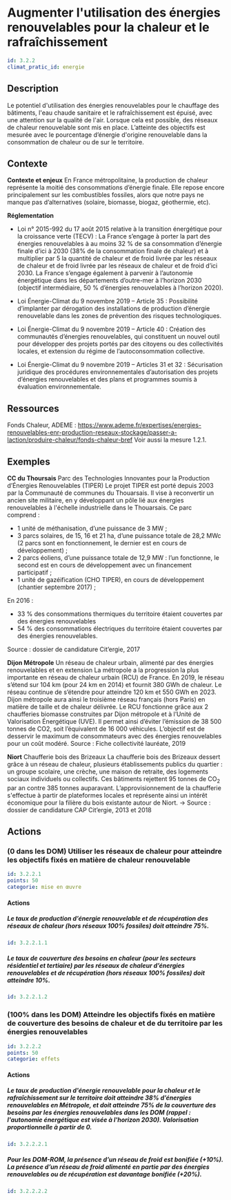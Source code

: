 # Augmenter l'utilisation des énergies renouvelables pour la chaleur et le rafraîchissement
```yaml
id: 3.2.2
climat_pratic_id: energie
```
## Description
Le potentiel d'utilisation des énergies renouvelables pour le chauffage des bâtiments, l'eau chaude sanitaire et le rafraîchissement est épuisé, avec une attention sur la qualité de l'air. Lorsque cela est possible, des réseaux de chaleur renouvelable sont mis en place. L’atteinte des objectifs est mesurée avec le pourcentage d’énergie d'origine renouvelable dans la consommation de chaleur ou de  sur le territoire.

## Contexte
**Contexte et enjeux**
En France métropolitaine, la production de chaleur représente la moitié des consommations d’énergie finale. Elle repose encore principalement sur les combustibles fossiles, alors que notre pays ne manque pas d’alternatives (solaire, biomasse, biogaz, géothermie, etc).

**Réglementation**
- Loi n° 2015-992 du 17 août 2015 relative à la transition énergétique pour la croissance verte (TECV) : La France s’engage à porter la part des énergies renouvelables à au moins 32 % de sa consommation d’énergie finale d’ici à 2030 (38% de la consommation finale de chaleur) et à multiplier par 5 la quantité de chaleur et de froid livrée par les réseaux de chaleur et de froid livrée par les réseaux de chaleur et de froid d’ici 2030. La France s’engage également à parvenir à l’autonomie énergétique dans les départements d’outre-mer à l’horizon 2030 (objectif intermédiaire, 50 % d’énergies renouvelables à l’horizon 2020).

- Loi Énergie-Climat du 9 novembre 2019 – Article 35 : Possibilité d’implanter par dérogation des installations de production d’énergie renouvelable dans les zones de prévention des risques technologiques.
- Loi Énergie-Climat du 9 novembre 2019 – Article 40 : Création des communautés d’énergies renouvelables, qui constituent un nouvel outil pour développer des projets portés par des citoyens ou des collectivités locales, et extension du régime de l’autoconsommation collective.
- Loi Énergie-Climat du 9 novembre 2019 – Articles 31 et 32 : Sécurisation juridique des procédures environnementales d’autorisation des projets d’énergies renouvelables et des plans et programmes soumis à évaluation environnementale.

## Ressources
Fonds Chaleur, ADEME :
<a href="https://www.ademe.fr/expertises/energies-renouvelables-enr-production-reseaux-stockage/passer-a-laction/produire-chaleur/fonds-chaleur-bref">https://www.ademe.fr/expertises/energies-renouvelables-enr-production-reseaux-stockage/passer-a-laction/produire-chaleur/fonds-chaleur-bref</a>
Voir aussi la mesure 1.2.1.

## Exemples
**CC du Thoursais**
Parc des Technologies Innovantes pour la Production d’Énergies Renouvelables (TIPER)
Le projet TIPER est porté depuis 2003 par la Communauté de communes du Thouarsais. Il vise à reconvertir un ancien site militaire, en y développant un pôle lié aux énergies renouvelables à l'échelle industrielle dans le Thouarsais. Ce parc comprend :

- 1 unité de méthanisation, d’une puissance de 3 MW ;
- 3 parcs solaires, de 15, 16 et 21 ha, d’une puissance totale de 28,2 MWc (2 parcs sont en fonctionnement, le dernier est en cours de développement) ;
- 2 parcs éoliens, d’une puissance totale de 12,9 MW : l’un fonctionne, le second est en cours de développement avec un financement participatif ;
- 1 unité de gazéification (CHO TIPER), en cours de développement (chantier septembre 2017) ;

En 2016 :

- 33 % des consommations thermiques du territoire étaient couvertes par des énergies renouvelables
- 54 % des consommations électriques du territoire étaient couvertes par des énergies renouvelables.

Source : dossier de candidature Cit’ergie, 2017


**Dijon Métropole**
Un réseau de chaleur urbain, alimenté par des énergies renouvelables et en extension
La métropole a la progression la plus importante en réseau de chaleur urbain (RCU) de France. En 2019, le réseau s’étend sur 104 km (pour 24 km en 2014) et fournit 380 GWh de chaleur. Le réseau continue de s’étendre pour atteindre 120 km et 550 GWh en 2023. Dijon métropole aura ainsi le troisième réseau français (hors Paris) en matière de taille et de chaleur délivrée. Le RCU fonctionne grâce aux 2 chaufferies biomasse construites par Dijon métropole et à l’Unité de Valorisation Énergétique (UVE). Il permet ainsi d’éviter l’émission de 38 500 tonnes de CO2, soit l’équivalent de 16 000 véhicules. L’objectif est de desservir le maximum de consommateurs avec des énergies renouvelables pour un coût modéré.
Source : Fiche collectivité lauréate, 2019


**Niort**
Chaufferie bois des Brizeaux
La chaufferie bois des Brizeaux dessert grâce à un réseau de chaleur, plusieurs établissements publics du quartier : un groupe scolaire, une crèche, une maison de retraite, des logements sociaux individuels ou collectifs. Ces bâtiments rejettent 95 tonnes de CO<sub>2</sub> par an contre 385 tonnes auparavant. L’approvisionnement de la chaufferie s'effectue à partir de plateformes locales et représente ainsi un intérêt économique pour la filière du bois existante autour de Niort.
→ Source : dossier de candidature CAP Cit’ergie, 2013 et 2018


## Actions
### (0 dans les DOM) Utiliser les réseaux de chaleur pour atteindre les objectifs fixés en matière de chaleur renouvelable
```yaml
id: 3.2.2.1
points: 50
categorie: mise en œuvre
```
#### Actions
##### Le taux de production d’énergie renouvelable et de récupération des réseaux de chaleur (hors réseaux 100% fossiles) doit atteindre 75%.
```yaml
id: 3.2.2.1.1
```

##### Le taux de couverture des besoins en chaleur (pour les secteurs résidentiel et tertiaire) par les réseaux de chaleur d’énergies renouvelables et de récupération (hors réseaux 100% fossiles) doit atteindre 10%.
```yaml
id: 3.2.2.1.2
```


### (100% dans les DOM) Atteindre les objectifs fixés en matière de couverture des besoins de chaleur et de  du territoire par les énergies renouvelables
```yaml
id: 3.2.2.2
points: 50
categorie: effets
```
#### Actions
##### Le taux de production d'énergie renouvelable pour la chaleur et le rafraîchissement sur le territoire doit atteindre 38% d’énergies renouvelables en Métropole, et doit atteindre 75% de la couverture des besoins par les énergies renouvelables dans les DOM (rappel : l'autonomie énergétique est visée à l'horizon 2030). Valorisation proportionnelle à partir de 0.
```yaml
id: 3.2.2.2.1
```

##### Pour les DOM-ROM, la présence d’un réseau de froid est bonifiée (+10%). La présence d’un réseau de froid alimenté en partie par des énergies renouvelables ou de récupération est davantage bonifiée (+20%).
```yaml
id: 3.2.2.2.2
```
